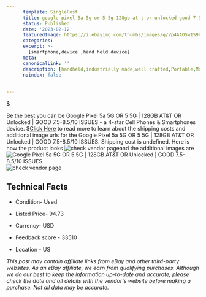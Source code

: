 ```yaml
---
      template: SinglePost
      title: google pixel 5a 5g or 5 5g 128gb at t or unlocked good 7 5 8 5 10 issues
      status: Published
      date: '2023-02-12'
      featuredImage: https://i.ebayimg.com/thumbs/images/g/Vp4AAOSw1S9huklK/s-l225.jpg
      categories: 
      excerpt: >-
        [smartphone,device ,hand held device]
      meta:
      canonicalLink: ''
      description: [handheld,industrially made,well crafted,Portable,Mobile,Compact,Convenient,Lightweight,Maneuverable,Man-portable,Miniature,Carriable,Hand-held,Light,Holdable,Transportable,Mobile device,Pocket-sized,On-the-go,Wireless,Cordless,Compact size,Convenient size, smartphone,device ,hand held device]
      noindex: false
      
        
---
```

$

Be the best you can be  Google Pixel 5a 5G OR 5 5G | 128GB AT&T OR Unlocked | GOOD 7.5-8.5/10 ISSUES - a 4-star Cell Phones & Smartphones device.
$[Click Here](https://www.ebay.com/itm/275419522969?hash=item4020486799%3Ag%3AVp4AAOSw1S9huklK&mkevt=1&mkcid=1&mkrid=711-53200-19255-0&campid=%253CePNCampaignId%253E&customid=%253CreferenceId%253E&toolid=10049) to read more to learn about the shipping costs and additional image urls for the Google Pixel 5a 5G OR 5 5G | 128GB AT&T OR Unlocked | GOOD 7.5-8.5/10 ISSUES. Shipping cost is undefined. Here is how the product looks ![check vendor page](https://i.ebayimg.com/thumbs/images/g/Vp4AAOSw1S9huklK/s-l225.jpg)and the additional images are![Google Pixel 5a 5G OR 5 5G | 128GB AT&T OR Unlocked | GOOD 7.5-8.5/10 ISSUES](https://i.ebayimg.com/images/g/Vp4AAOSw1S9huklK/s-l1600.jpg)![check vendor page](https://origin-galleryplus.ebayimg.com/ws/web/275419522969_2_0_1/225x225.jpg)



 ## Technical Facts 



     
      

 - Condition- Used 


      

 - Listed Price- 94.73 


      

 - Currency- USD 


      

 - Feedback score - 33510 


      

 - Location - US 


      
      

 *_This post may contain affiliate links from eBay and other third-party websites. As an eBay affiliate, we earn from qualifying purchases. Although we do our best to keep the information up-to-date and accurate, please check the date and all details with the vendor's website before making a purchase. Not all data may be accurate._*






